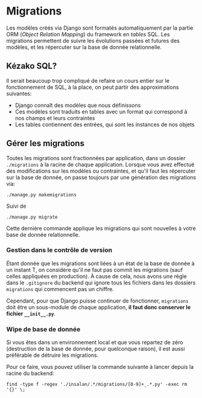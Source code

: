 # Migrations

Les modèles créés via Django sont formatés automatiquement par la partie ORM
(*Object Relation Mapping*) du framework en *tables* SQL. Les migrations
permettent de suivre les évolutions passées et futures des modèles, et les
répercuter sur la base de donnée relationnelle.

## Kézako SQL?

Il serait beaucoup trop compliqué de refaire un cours entier sur le
fonctionnement de SQL, à la place, on peut partir des approximations suivantes:
 - Django connaît des modèles que nous définissons
 - Ces modèles sont traduits en tables avec un format qui correspond à nos
     champs et leurs contraintes
 - Les tables contiennent des entrées, qui sont les instances de nos objets

## Gérer les migrations

Toutes les migrations sont fractionnées par application, dans un dossier
`./migrations` à la racine de chaque application. Lorsque vous avez effectué des
modifications sur les modèles ou contraintes, et qu'il faut les répercuter sur
la base de donnée, on passe toujours par une génération des migrations via:
```shell
./manage.py makemigrations
```

Suivi de
```shell
./manage.py migrate
```

Cette dernière commande applique les migrations qui sont nouvelles à votre base
de donnée relationnelle.

### Gestion dans le contrôle de version

Étant donnée que les migrations sont liées à un état de la base de donnée à un
instant T, on considère qu'il ne faut pas commit les migrations (sauf celles
appliquées en production). À cause de cela, nous avons une règle dans le
`.gitignore` du backend qui ignore tous les fichiers dans les dossiers
`migrations` qui commencent pas un chiffre.

Cependant, pour que Django puisse continuer de fonctionner, `migrations` doit
être un sous-module de chaque application, **il faut donc conserver le fichier
`__init__.py`**.

### Wipe de base de donnée

Si vous êtes dans un environnement local et que vous repartez de zéro
(destruction de la base de donnée, pour quelconque raison), il est aussi
préférable de détruire les migrations.

Pour ce faire, vous pouvez utiliser la commande suivante à lancer depuis la
racine du backend:
```shell
find -type f -regex './insalan/.*/migrations/[0-9]+_.*.py' -exec rm '{}' \;
```

<!--
vim: set spell spelllang=fr tw=80:
-->
